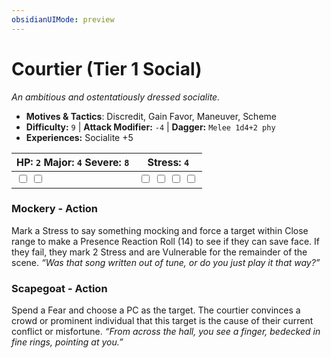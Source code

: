 ```yaml
---
obsidianUIMode: preview
---
```

# Courtier (Tier 1 Social)

*An ambitious and ostentatiously dressed socialite.*

- **Motives & Tactics**: Discredit, Gain Favor, Maneuver, Scheme
- **Difficulty:** `9` | **Attack Modifier:** `-4` | **Dagger:** `Melee 1d4+2 phy`
- **Experiences:** Socialite +5

| HP: `2` Major: `4` Severe: `8` | Stress: `4` |
|--|--|
|  <input type="checkbox" unchecked id="1378b2e6"> <input type="checkbox" unchecked id="2aba4e53"> |  <input type="checkbox" unchecked id="4fecc710"> <input type="checkbox" unchecked id="21e4b4df"> <input type="checkbox" unchecked id="dfdf7d6f"> <input type="checkbox" unchecked id="91c0fac6"> |

### Mockery - Action

Mark a Stress to say something mocking and force a target within Close range to make a Presence Reaction Roll (14) to see if they can save face. If they fail, they mark 2 Stress and are Vulnerable for the remainder of the scene. *“Was that song written out of tune, or do you just play it that way?”*

### Scapegoat - Action

Spend a Fear and choose a PC as the target. The courtier convinces a crowd or prominent individual that this target is the cause of their current conflict or misfortune. *“From across the hall, you see a finger, bedecked in fine rings, pointing at you.”*




